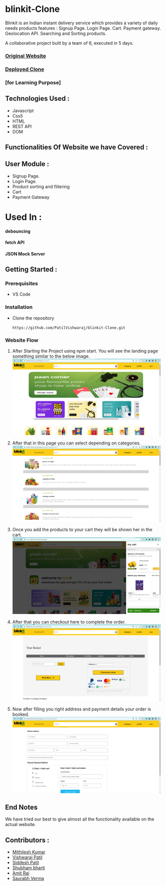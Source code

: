 # blinkit-Clone

Blinkit is an Indian instant delivery service which provides a variety of daily needs products
features :
Signup Page.
Login Page.
Cart.
Payment gateway.
Geolocation API.
Searching and Sorting products.

A collaborative project built by a team of 6, executed in 5 days.



### [Original Website](https://blinkit.com/)
### [Deployed Clone](https://blinkitcloneapp.netlify.app/)

### [for Learning Purpose]

## Technologies Used :
* Javascript 
* Css5
* HTML
* REST API
* DOM

## Functionalities Of Website we have Covered :
## User Module :
* Signup Page.
* Login Page.
* Product sorting and filtering
* Cart
* Payment Gateway

# Used In :
#### debouncing
#### fetch API
#### JSON Mock Server



## Getting Started :


### Prerequisites 
* VS Code


### Installation 
* Clone the repository
    ``` 
    https://github.com/PatilVishwaraj/blinkit-Clone.git
    ```

### Website Flow
1. After Starting the Project using npm start. You will see the landing page something similar to the below image.  
![image](./images/home_ss.png)



2. After that in this page you can select depending on categories.
![image](./images/category_ss.png)



3. Once you add the products to your cart they will be shown her in the cart.
![image](./images/cart_ss.png)



4. After that you can checkout here to complete the order.
![image](./images/checkout_ss.png)


5. Now after filling you right address and payment details your order is booked.
![image](./images/address_ss.png)

## End Notes 
We have tried our best to give almost all the functionality available on the actual website.

## Contributors :
* [Mithilesh Kumar](https://github.com/mithlesh1203)
* [Vishwaraj Patil](https://github.com/PatilVishwaraj)
* [Siddesh Patil](https://github.com/Coolasid)
* [Shubham bharti](https://github.com/Shubham007-tech)
* [Amit Rai](https://github.com/arai5563)
* [Saurabh Verma](https://github.com/akasaurabhverma)
